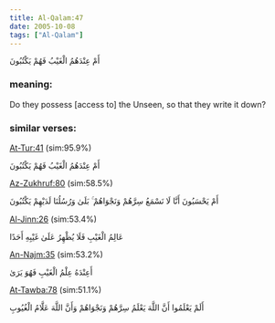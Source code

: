 ```yaml
---
title: Al-Qalam:47
date: 2005-10-08
tags: ["Al-Qalam"]
---
```

أَمْ عِنْدَهُمُ الْغَيْبُ فَهُمْ يَكْتُبُونَ
### meaning: 
Do they possess [access to] the Unseen, so that they write it down?
### similar verses: 

[At-Tur:41](/52/41) (sim:95.9%)

أَمْ عِنْدَهُمُ الْغَيْبُ فَهُمْ يَكْتُبُونَ

[Az-Zukhruf:80](/43/80) (sim:58.5%)

أَمْ يَحْسَبُونَ أَنَّا لَا نَسْمَعُ سِرَّهُمْ وَنَجْوَاهُمْ ۚ بَلَىٰ وَرُسُلُنَا لَدَيْهِمْ يَكْتُبُونَ

[Al-Jinn:26](/72/26) (sim:53.4%)

عَالِمُ الْغَيْبِ فَلَا يُظْهِرُ عَلَىٰ غَيْبِهِ أَحَدًا

[An-Najm:35](/53/35) (sim:53.2%)

أَعِنْدَهُ عِلْمُ الْغَيْبِ فَهُوَ يَرَىٰ

[At-Tawba:78](/9/78) (sim:51.1%)

أَلَمْ يَعْلَمُوا أَنَّ اللَّهَ يَعْلَمُ سِرَّهُمْ وَنَجْوَاهُمْ وَأَنَّ اللَّهَ عَلَّامُ الْغُيُوبِ
